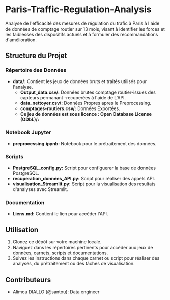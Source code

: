 # Paris-Traffic-Regulation-Analysis
Analyse de l'efficacité des mesures de régulation du trafic à Paris à l'aide de données de comptage routier sur 13 mois, visant à identifier les forces et les faiblesses des dispositifs actuels et à formuler des recommandations d'amélioration.
## Structure du Projet

### Répertoire des Données

- **data/:** Contient les jeux de données bruts et traités utilisés pour l'analyse.
  - **Output_data.csv/:** Données brutes comptage routier-issues des capteurs permanant -recuperées à l'aide de L'API.
  - **data_nettoyer.csv/:** Données Propres apres le Preprocessing.
  - **comptages-routiers.csv/:** Données Exportées.
  - **Ce jeu de données est sous licence : Open Database License (ODbL)/:** 
### Notebook Jupyter

- **preprocessing.ipynb:** Notebook pour le prétraitement des données.

### Scripts

- **PostgreSQL_config.py:** Script pour configuerer la base de données PostgreSQL.
- **recuperation_données_API.py:** Script pour réaliser des appels API.
- **visualisation_Streamlit.py:** Script pour la visualisation des resultats d'analyses avec Streamlit.

### Documentation

- **Liens.md:** Contient le lien pour accéder l'API.


## Utilisation

1. Clonez ce dépôt sur votre machine locale.
2. Naviguez dans les répertoires pertinents pour accéder aux jeux de données, carnets, scripts et documentations.
3. Suivez les instructions dans chaque carnet ou script pour réaliser des analyses, du prétraitement ou des tâches de visualisation.

## Contributeurs

- Alimou DIALLO (@santou): Data engineer
